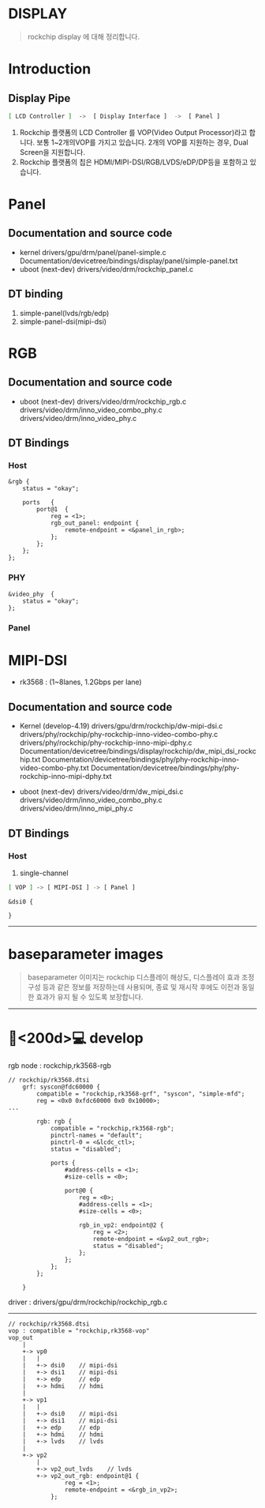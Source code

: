 # DISPLAY
> rockchip display 에 대해 정리합니다.

# Introduction
## Display Pipe

```bash
[ LCD Controller ]  ->  [ Display Interface ]  ->  [ Panel ]
```

1) Rockchip 플랫폼의 LCD Controller 를 VOP(Video Output Processor)라고 합니다. 보통 1~2개의VOP를 가지고 있습니다. 2개의 VOP를 지원하는 경우, Dual Screen을 지원합니다. 
2) Rockchip 플랫폼의 칩은 HDMI/MIPI-DSI/RGB/LVDS/eDP/DP등을 포함하고 있습니다.


# Panel
## Documentation and source code
- kernel
	drivers/gpu/drm/panel/panel-simple.c
	Documentation/devicetree/bindings/display/panel/simple-panel.txt
- uboot (next-dev)
	drivers/video/drm/rockchip_panel.c

## DT binding
1) simple-panel(lvds/rgb/edp)
2) simple-panel-dsi(mipi-dsi)

# RGB
## Documentation and source code
- uboot (next-dev)
	drivers/video/drm/rockchip_rgb.c
	drivers/video/drm/inno_video_combo_phy.c
	drivers/video/drm/inno_video_phy.c

## DT Bindings
### Host
```dtb
&rgb {
	status = "okay";

	ports	{
		port@1	{
			reg = <1>;
			rgb_out_panel: endpoint	{
				remote-endpoint = <&panel_in_rgb>;
			};
		};
	};
};
```

### PHY
```dtb
&video_phy	{
	status = "okay";
};
```


### Panel



# MIPI-DSI
- rk3568 : (1~8lanes, 1.2Gbps per lane)
	
## Documentation and source code
- Kernel (develop-4.19)
	drivers/gpu/drm/rockchip/dw-mipi-dsi.c
	drivers/phy/rockchip/phy-rockchip-inno-video-combo-phy.c
	drivers/phy/rockchip/phy-rockchip-inno-mipi-dphy.c
	Documentation/devicetree/bindings/display/rockchip/dw_mipi_dsi_rockchip.txt
	Documentation/devicetree/bindings/phy/phy-rockchip-inno-video-combo-phy.txt
	Documentation/devicetree/bindings/phy/phy-rockchip-inno-mipi-dphy.txt

- uboot (next-dev)
	drivers/video/drm/dw_mipi_dsi.c
	drivers/video/drm/inno_video_combo_phy.c
	drivers/video/drm/inno_mipi_phy.c

## DT Bindings
### Host

1) single-channel
```bash
[ VOP ] -> [ MIPI-DSI ] -> [ Panel ]
```

```dtb
&dsi0 {

}
```


---
# baseparameter images 
> baseparameter 이미지는 rockchip 디스플레이 해상도, 디스플레이 효과 조정 구성 등과 같은 정보를 저장하는데 사용되며, 종료 및 재시작 후에도 이전과 동일한 효과가 유지 될 수 있도록 보장합니다. 

---

# 👨<200d>💻 develop

rgb node : rockchip,rk3568-rgb
```dtb
// rockchip/rk3568.dtsi
	grf: syscon@fdc60000 {
		compatible = "rockchip,rk3568-grf", "syscon", "simple-mfd";
		reg = <0x0 0xfdc60000 0x0 0x10000>;
...

		rgb: rgb {
			compatible = "rockchip,rk3568-rgb";
			pinctrl-names = "default";
			pinctrl-0 = <&lcdc_ctl>;
			status = "disabled";

			ports {
				#address-cells = <1>;
				#size-cells = <0>;

				port@0 {
					reg = <0>;
					#address-cells = <1>;
					#size-cells = <0>;

					rgb_in_vp2: endpoint@2 {
						reg = <2>;
						remote-endpoint = <&vp2_out_rgb>;
						status = "disabled";
					};
				};
			};
		};

	}
```

driver : drivers/gpu/drm/rockchip/rockchip_rgb.c

---

```
// rockchip/rk3568.dtsi
vop : compatible = "rockchip,rk3568-vop"
vop_out
	|
	+-> vp0
	|	|
	|	+-> dsi0	// mipi-dsi
	|	+->	dsi1	// mipi-dsi
	|	+-> edp		// edp
	|	+-> hdmi	// hdmi
	|
	+-> vp1
	|	|
	|	+->	dsi0	// mipi-dsi
	|	+->	dsi1	// mipi-dsi
	|	+-> edp		// edp
	|	+-> hdmi	// hdmi
	|	+-> lvds	// lvds
	|
	+-> vp2
		|
		+->	vp2_out_lvds	// lvds
		+->	vp2_out_rgb: endpoint@1 {
				reg = <1>;
				remote-endpoint = <&rgb_in_vp2>;
			};

```

